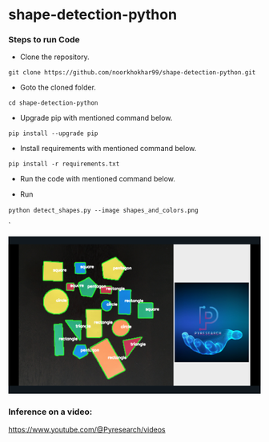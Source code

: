 # shape-detection-python



### Steps to run Code
- Clone the repository.
```
git clone https://github.com/noorkhokhar99/shape-detection-python.git
```
- Goto the cloned folder.
```
cd shape-detection-python

```
- Upgrade pip with mentioned command below.
```
pip install --upgrade pip
```
- Install requirements with mentioned command below.
```
pip install -r requirements.txt
```
- Run the code with mentioned command below.

 - Run 
 
`python detect_shapes.py --image shapes_and_colors.png`

`

<p align="center">
<img src="https://github.com/noorkhokhar99/shape-detection-python/blob/main/Screen%20Shot%202023-02-11%20at%2010.34.17%20pm.png">
</p>






### Inference on a video:
https://www.youtube.com/@Pyresearch/videos
